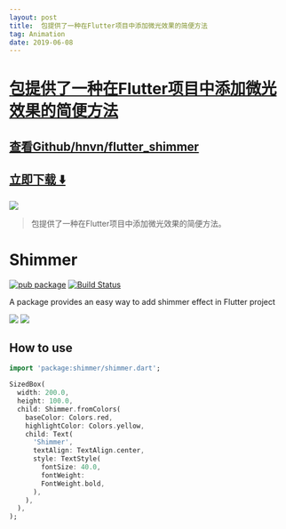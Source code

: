 ```yaml
---
layout: post
title:  包提供了一种在Flutter项目中添加微光效果的简便方法
tag: Animation
date: 2019-06-08
---
```


# [包提供了一种在Flutter项目中添加微光效果的简便方法 ](http://github.com/hnvn/flutter_shimmer) 



## [查看Github/hnvn/flutter_shimmer](http://github.com/hnvn/flutter_shimmer)
## [立即下载 ️⬇️ ](https://codeload.github.com/hnvn/flutter_shimmer/zip/master) 


 
![](https://flutterawesome.com/content/images/2019/01/Shimmer.jpg)
 
>
> 包提供了一种在Flutter项目中添加微光效果的简便方法。
>

 
# Shimmer

[![pub package](https://img.shields.io/pub/v/shimmer.svg)](https://pub.dartlang.org/packages/shimmer) [![Build Status](https://travis-ci.org/hnvn/flutter_shimmer.svg?branch=master)](https://travis-ci.org/hnvn/flutter_shimmer)

A package provides an easy way to add shimmer effect in Flutter project

<p>
    <img src="https://github.com/hnvn/flutter_shimmer/blob/master/screenshots/loading_list.gif?raw=true"/>
    <img src="https://github.com/hnvn/flutter_shimmer/blob/master/screenshots/slide_to_unlock.gif?raw=true"/>
</p>

## How to use

```dart
import 'package:shimmer/shimmer.dart';

```

```dart
SizedBox(
  width: 200.0,
  height: 100.0,
  child: Shimmer.fromColors(
    baseColor: Colors.red,
    highlightColor: Colors.yellow,
    child: Text(
      'Shimmer',
      textAlign: TextAlign.center,
      style: TextStyle(
        fontSize: 40.0,
        fontWeight:
        FontWeight.bold,
      ),
    ),
  ),
);

```
